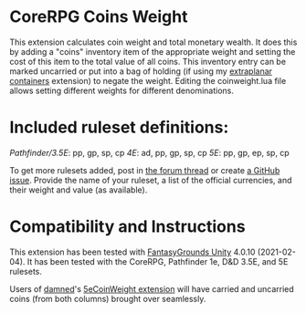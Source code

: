 # CoreRPG Coins Weight
This extension calculates coin weight and total monetary wealth.
It does this by adding a "coins" inventory item of the appropriate weight and setting the cost of this item to the total value of all coins.
This inventory entry can be marked uncarried or put into a bag of holding (if using my [extraplanar containers](https://www.fantasygrounds.com/forums/showthread.php?67126-PFRPG-Extraplanar-Containers) extension) to negate the weight.
Editing the coinweight.lua file allows setting different weights for different denominations.

# Included ruleset definitions:
*Pathfinder/3.5E*: pp, gp, sp, cp
*4E*: ad, pp, gp, sp, cp
*5E*: pp, gp, ep, sp, cp

To get more rulesets added, post in [the forum thread](https://www.fantasygrounds.com/forums/showthread.php?67228-CoreRPG-Coins-Weight) or create [a GitHub issue](https://github.com/bmos/FG-CoreRPG-Coins-Weight/issues/new). Provide the name of your ruleset, a list of the official currencies, and their weight and value (as available).

# Compatibility and Instructions
This extension has been tested with [FantasyGrounds Unity](https://www.fantasygrounds.com/home/FantasyGroundsUnity.php) 4.0.10 (2021-02-04).
It has been tested with the CoreRPG, Pathfinder 1e, D&D 3.5E, and 5E rulesets.

Users of [damned](https://www.fantasygrounds.com/forums/member.php?19192-damned)'s [5eCoinWeight extension](https://www.fantasygrounds.com/forums/showthread.php?41109-The-weight-of-the-coins&p=387476&viewfull=1#post387476) will have carried and uncarried coins (from both columns) brought over seamlessly. 
